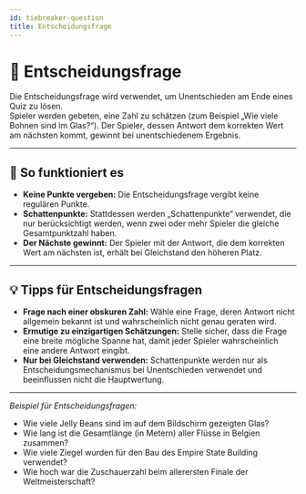 ```yaml
---
id: tiebreaker-question
title: Entscheidungsfrage
---
```


# 🏁 Entscheidungsfrage

Die Entscheidungsfrage wird verwendet, um Unentschieden am Ende eines Quiz zu lösen.\
Spieler werden gebeten, eine Zahl zu schätzen (zum Beispiel „Wie viele Bohnen sind im Glas?“). Der Spieler, dessen Antwort dem korrekten Wert am nächsten kommt, gewinnt bei unentschiedenem Ergebnis.

---

## 📝 So funktioniert es

- **Keine Punkte vergeben:** Die Entscheidungsfrage vergibt keine regulären Punkte.
- **Schattenpunkte:** Stattdessen werden „Schattenpunkte“ verwendet, die nur berücksichtigt werden, wenn zwei oder mehr Spieler die gleiche Gesamtpunktzahl haben.
- **Der Nächste gewinnt:** Der Spieler mit der Antwort, die dem korrekten Wert am nächsten ist, erhält bei Gleichstand den höheren Platz.

---

## 💡 Tipps für Entscheidungsfragen

- **Frage nach einer obskuren Zahl:** Wähle eine Frage, deren Antwort nicht allgemein bekannt ist und wahrscheinlich nicht genau geraten wird.
- **Ermutige zu einzigartigen Schätzungen:** Stelle sicher, dass die Frage eine breite mögliche Spanne hat, damit jeder Spieler wahrscheinlich eine andere Antwort eingibt.
- **Nur bei Gleichstand verwenden:** Schattenpunkte werden nur als Entscheidungsmechanismus bei Unentschieden verwendet und beeinflussen nicht die Hauptwertung.

---

_Beispiel für Entscheidungsfragen:_

- Wie viele Jelly Beans sind im auf dem Bildschirm gezeigten Glas?
- Wie lang ist die Gesamtlänge (in Metern) aller Flüsse in Belgien zusammen?
- Wie viele Ziegel wurden für den Bau des Empire State Building verwendet?
- Wie hoch war die Zuschauerzahl beim allerersten Finale der Weltmeisterschaft?

